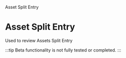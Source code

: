 
Asset Split Entry
# Asset Split Entry


Used to review Assets Split Entry 

:::tip
Beta functionality is not fully tested or completed.
:::